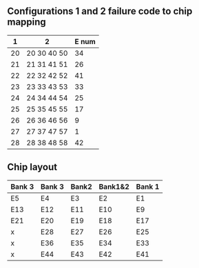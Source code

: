 ## Configurations 1 and 2 failure code to chip mapping

1 | 2 | E num
---- | ---- | -----
20 | 20 30 40 50 | 34
21 | 21 31 41 51 | 26
22 | 22 32 42 52 | 41
23 | 23 33 43 53 | 33
24 | 24 34 44 54 | 25
25 | 25 35 45 55 | 17
26 | 26 36 46 56 | 9
27 | 27 37 47 57 | 1
28 | 28 38 48 58 | 42

## Chip layout

Bank 3 | Bank 3 | Bank2 | Bank1&2 | Bank 1
---- | ---- | ---- | ---- | ----
E5 | E4 | E3 | E2 | E1
E13 | E12 | E11 | E10 | E9
E21 | E20 | E19 | E18 | E17
x | E28 | E27 | E26 | E25
x | E36 | E35 | E34 | E33
x | E44 | E43 | E42 | E41
